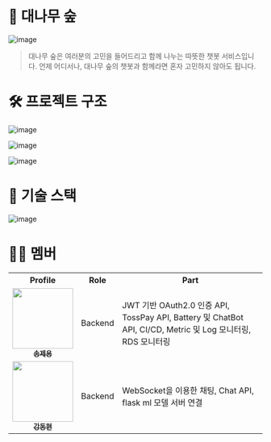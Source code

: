 # 🎋 대나무 숲
![image](https://github.com/user-attachments/assets/5cf16d5f-67ef-46a7-8c79-e0b663241d9d)
> 대나무 숲은 여러분의 고민을 들어드리고 함께 나누는 따뜻한 챗봇 서비스입니다. 언제 어디서나, 대나무 숲의 챗봇과 함께라면 혼자 고민하지 않아도 됩니다.

# 🛠️ 프로젝트 구조
![image](https://github.com/user-attachments/assets/9eedb091-b4d9-464f-813f-76a647f37147)

![image](https://github.com/user-attachments/assets/f87a2b5e-8960-484c-9d88-14c43a309121)

![image](https://github.com/user-attachments/assets/1879e0aa-c1ca-481b-a651-c42ab0ff173a)

# 🔧 기술 스택
![image](https://github.com/user-attachments/assets/3e106027-8d4c-46ec-a795-93140e1f2493)

# 👨‍💻 멤버
<div align="center">
<table>
  <tr>
    <th>Profile</th>
    <th>Role</th>
    <th>Part</th>
  </tr>
  <tr>
    <td align="center">
      <a href="https://github.com/joon6093">
        <img src="https://avatars.githubusercontent.com/u/118044367?v=4" width="120" alt=""/>
        <br/>
        <sub><b>송제용</b></sub>
      </a>
    </td>
    <td align="center">Backend</td>
    <td>
      JWT 기반 OAuth2.0 인증 API, TossPay API, Battery 및 ChatBot API, CI/CD, Metric 및 Log 모니터링, RDS 모니터링
    </td>
  </tr>
  <tr>
    <td align="center">
      <a href="https://github.com/DongHyeonka">
        <img src="https://github.com/user-attachments/assets/8422552a-35d6-4e4b-a630-c09d5c886aa3" width="120" alt=""/>
        <br/>
        <sub><b>강동현</b></sub>
      </a>
    </td>
    <td align="center">Backend</td>
    <td>
      WebSocket을 이용한 채팅, Chat API, flask ml 모델 서버 연결
    </td>
  </tr>
</table>
</div>


